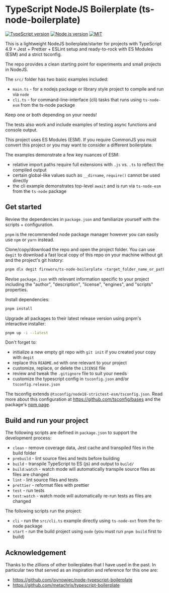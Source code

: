 # TypeScript NodeJS Boilerplate (ts-node-boilerplate)

[![TypeScript version][ts-badge]][typescript-4-9]
[![Node.js version][nodejs-badge]][nodejs]
[![MIT][license-badge]][license]

This is a lightweight NodeJS boilerplate/starter for projects with TypeScript 4.9 + Jest + Prettier + ESLint setup and ready-to-rock with ES Modules (ESM) and a strict tsconfig.

The repo provides a clean starting point for experiments and small projects in NodeJS.

The `src/` folder has two basic examples included:

- `main.ts` - for a nodejs package or library style project to compile and run via `node`
- `cli.ts` - for command-line-interface (cli) tasks that runs using `ts-node-esm` from the ts-node package

Keep one or both depending on your needs!

The tests also work and include examples of testing async functions and console output.

This project uses ES Modules (ESM). If you require CommonJS you must convert this project or you may want to consider a different boilerplate.

The examples demonstrate a few key nuances of ESM:

- relative import paths require full extensions with `.js` vs. `.ts` to reflect the compiled output
- certain global-like values such as `__dirname`, `require()` cannot be used directly
- the cli example demonstrates top-level `await` and is run via `ts-node-esm` from the `ts-node` package

## Get started

Review the dependencies in `package.json` and familiarize yourself with the scripts + configuration.

`pnpm` is the recommended node package manager however you can easily use `npm` or `yarn` instead.

Clone/copy/download the repo and open the project folder. You can use `degit` to download a fast local copy of this repo on your machine without git and the project's git history:

```bash
pnpm dlx degit firxworx/ts-node-boilerplate <target_folder_name_or_path>
```

Revise `package.json` with relevant information specific to your project including the "author", "description", "license", "engines", and "scripts" properties.

Install dependencies:

```bash
pnpm install
```

Upgrade all packages to their latest release version using pnpm's interactive installer:

```sh
pnpm up -i --latest
```

Don't forget to:

- initialize a new empty git repo with `git init` if you created your copy with `degit`
- replace this `README.md` with one relevant to your project
- customize, replace, or delete the `LICENSE` file
- review and tweak the `.gitignore` file to suit your needs
- customize the typescript config in `tsconfig.json` and/or `tsconfig.release.json`

The tsconfig extends `@tsconfig/node18-strictest-esm/tsconfig.json`. Read more about this configuration at <https://github.com/tsconfig/bases> and the package's [npm page](https://www.npmjs.com/package/@tsconfig/node18-strictest-esm).

## Build and run your project

The following scripts are defined in `package.json` to support the development process:

- `clean` - remove coverage data, Jest cache and transpiled files in the build folder
- `prebuild` - lint source files and tests before building
- `build` - transpile TypeScript to ES (js) and output to `build/`
- `build:watch` - watch mode will automatically transpile source files as files are changed
- `lint` - lint source files and tests
- `prettier` - reformat files with prettier
- `test` - run tests
- `test:watch` - watch mode will automatically re-run tests as files are changed

The following scripts run the project:

- `cli` - run the `src/cli.ts` example directly using `ts-node-ext` from the ts-node package
- `start` - run the build project using `node` (you must run `pnpm build` first to build)

## Acknowledgement

Thanks to the zillions of other boilerplates that I have used in the past. In particular two that served as an inspiration and reference for this one are:

- https://github.com/jsynowiec/node-typescript-boilerplate
- https://github.com/metachris/typescript-boilerplate

[nodejs]: https://nodejs.org/dist/latest-v18.x/docs/api/
[nodejs-badge]: https://img.shields.io/badge/Node.js->=%2018.12-blue.svg
[typescript]: https://www.typescriptlang.org/
[typescript-4-9]: https://devblogs.microsoft.com/typescript/announcing-typescript-4-9/
[ts-badge]: https://img.shields.io/badge/TypeScript-4.9-blue.svg
[license-badge]: https://img.shields.io/badge/license-MIT-blue.svg
[license]: https://github.com/firxworx/ts-node-boilerplate/blob/main/LICENSE
